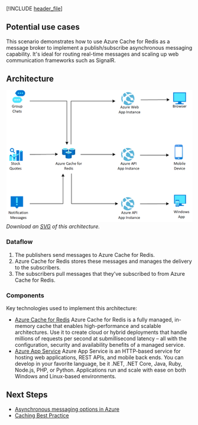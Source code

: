 [!INCLUDE [header_file](../../../includes/sol-idea-header.md)]

## Potential use cases

This scenario demonstrates how to use Azure Cache for Redis as a message broker to implement a publish/subscribe asynchronous messaging capability.  It's ideal for routing real-time messages and scaling up web communication frameworks such as SignalR.

## Architecture

![Architecture Diagram](../media/messaging.png)
*Download an [SVG](../media/messaging.svg) of this architecture.*

### Dataflow

1. The publishers send messages to Azure Cache for Redis.
1. Azure Cache for Redis stores these messages and manages the delivery to the subscribers.
1. The subscribers pull messages that they've subscribed to from Azure Cache for Redis.

### Components

Key technologies used to implement this architecture:

* [Azure Cache for Redis](https://azure.microsoft.com/services/cache) Azure Cache for Redis is a fully managed, in-memory cache that enables high-performance and scalable architectures. Use it to create cloud or hybrid deployments that handle millions of requests per second at submillisecond latency – all with the configuration, security and availability benefits of a managed service.
* [Azure App Service](https://azure.microsoft.com/services/app-service) Azure App Service is an HTTP-based service for hosting web applications, REST APIs, and mobile back ends.  You can develop in your favorite language, be it .NET, .NET Core, Java, Ruby, Node.js, PHP, or Python. Applications run and scale with ease on both Windows and Linux-based environments.

## Next Steps

* [Asynchronous messaging options in Azure](../../guide/technology-choices/messaging.yml)
* [Caching Best Practice](../../best-practices/caching.yml)
